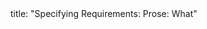 <frontmatter>
title: "Specifying Requirements: Prose: What"
</frontmatter>

<include src="unit-inPage-asFlat.md" boilerplate />